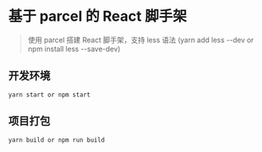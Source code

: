 # 基于 parcel 的 React 脚手架

> 使用 parcel 搭建 React 脚手架，支持 less 语法 (yarn add less --dev or npm install less --save-dev)

## 开发环境

    yarn start or npm start

## 项目打包

    yarn build or npm run build
